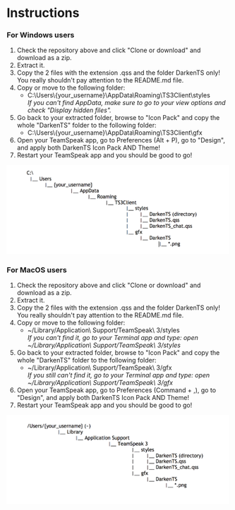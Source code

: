# Instructions

### For Windows users
1. Check the repository above and click "Clone or download" and download as a zip\.
2. Extract it\.
3. Copy the 2 files with the extension \.qss and the folder DarkenTS only\! You really shouldn't pay attention to the README\.md file\.
4. Copy or move to the following folder:
	* C:\\Users\\\{your\_username\}\\AppData\\Roaming\\TS3Client\\styles<br />
	*If you can't find AppData, make sure to go to your view options and check "Display hidden files".*
5. Go back to your extracted folder, browse to "Icon Pack" and copy the whole "DarkenTS" folder to the following folder:
	* C:\\Users\\\{your\_username\}\\AppData\\Roaming\\TS3Client\\gfx
6. Open your TeamSpeak app, go to Preferences \(Alt \+ P\), go to "Design", and apply both DarkenTS Icon Pack AND Theme\!
7. Restart your TeamSpeak app and you should be good to go\!

![alt text](https://github.com/DamsNg63/TSTheme/blob/master/DO%20NOT%20TOUCH/Windows%20tree.png?raw=true)

### For MacOS users
1. Check the repository above and click "Clone or download" and download as a zip\.
2. Extract it\.
3. Copy the 2 files with the extension \.qss and the folder DarkenTS only\! You really shouldn't pay attention to the README\.md file\.
4. Copy or move to the following folder:
	* ~/Library/Application\\ Support/TeamSpeak\\ 3/styles<br />
   *If you can't find it, go to your Terminal app and type: open ~/Library/Application\\ Support/TeamSpeak\\ 3/styles*
5. Go back to your extracted folder, browse to "Icon Pack" and copy the whole "DarkenTS" folder to the following folder:
	* ~/Library/Application\\ Support/TeamSpeak\\ 3/gfx<br />
   *If you still can't find it, go to your Terminal app and type: open ~/Library/Application\\ Support/TeamSpeak\\ 3/gfx*
6. Open your TeamSpeak app, go to Preferences \(Command \+ ,\), go to "Design", and apply both DarkenTS Icon Pack AND Theme\!
7. Restart your TeamSpeak app and you should be good to go\!

![alt text](https://raw.githubusercontent.com/DamsNg63/TSTheme/master/DO%20NOT%20TOUCH/MacOS%20tree.png?raw=true)
